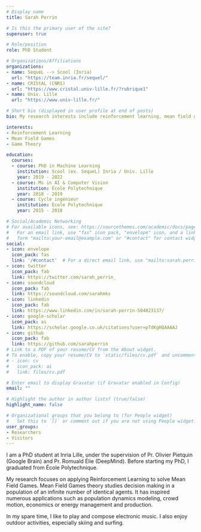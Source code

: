 ```yaml
---
# Display name
title: Sarah Perrin

# Is this the primary user of the site?
superuser: true

# Role/position
role: PhD Student

# Organizations/Affiliations
organizations:
- name: SequeL --> Scool (Inria)
  url: "https://team.inria.fr/sequel/"
- name: CRIStAL (CNRS)
  url: "https://www.cristal.univ-lille.fr/?rubrique1"
- name: Univ. Lille
  url: "https://www.univ-lille.fr/"

# Short bio (displayed in user profile at end of posts)
bio: My research interests include reinforcement learning, mean field games and game theory.

interests:
- Reinforcement Learning
- Mean Field Games
- Game Theory

education:
  courses:
  - course: PhD in Machine Learning
    institution: Scool (ex. SequeL) Inria / Univ. Lille
    year: 2019 - 2022 
  - course: Ms in AI & Computer Vision
    institution: École Polytechnique
    year: 2018 - 2019
  - course: Cycle ingénieur
    institution: École Polytechnique
    year: 2015 - 2018

# Social/Academic Networking
# For available icons, see: https://sourcethemes.com/academic/docs/page-builder/#icons
#   For an email link, use "fas" icon pack, "envelope" icon, and a link in the
#   form "mailto:your-email@example.com" or "#contact" for contact widget.
social:
- icon: envelope
  icon_pack: fas
  link: '/#contact'  # For a direct email link, use "mailto:sarah.perrin@inria.fr".
- icon: twitter
  icon_pack: fab
  link: https://twitter.com/sarah_perrin_
- icon: soundcloud
  icon_pack: fab
  link: https://soundcloud.com/sarahmks
- icon: linkedin
  icon_pack: fab
  link: https://www.linkedin.com/in/sarah-perrin-504823137/
- icon: google-scholar
  icon_pack: ai
  link: https://scholar.google.co.uk/citations?user=pTdKgHQAAAAJ
- icon: github
  icon_pack: fab
  link: https://github.com/sarahperrin
# Link to a PDF of your resume/CV from the About widget.
# To enable, copy your resume/CV to `static/files/cv.pdf` and uncomment the lines below.
# - icon: cv
#   icon_pack: ai
#   link: files/cv.pdf

# Enter email to display Gravatar (if Gravatar enabled in Config)
email: ""

# Highlight the author in author lists? (true/false)
highlight_name: false

# Organizational groups that you belong to (for People widget)
#   Set this to `[]` or comment out if you are not using People widget.
user_groups:
- Researchers
- Visitors
---
```


I am a PhD student at Inria Lille, under the supervision of Pr. Olivier Pietquin (Google Brain) and Pr. Romuald Élie (DeepMind). Before starting my PhD, I graduated from École Polytechnique.

My research focuses on applying Reinforcement Learning to solve Mean Field Games. Mean Field Games theory studies decision making in a population of an infinite number of identical agents. It has inspired numerous applications such as population dynamics modeling, crowd motion, economics or energy management and production.

In my spare time, I like to play and compose electronic music. I also enjoy outdoor activities, especially skiing and surfing. 
